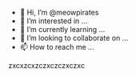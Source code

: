- 👋 Hi, I’m @meowpirates
- 👀 I’m interested in ...
- 🌱 I’m currently learning ...
- 💞️ I’m looking to collaborate on ...
- 📫 How to reach me ...

<!---
meowpirates/meowpirates is a ✨ special ✨ repository because its `README.md` (this file) appears on your GitHub profile.
You can click the Preview link to take a look at your changes.
--->
zxcxzcxzczxczczxczxc
